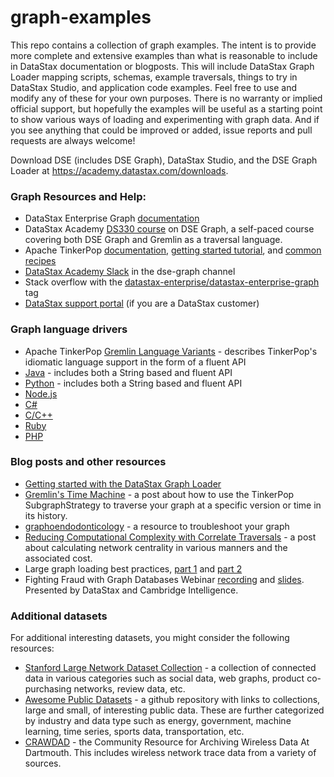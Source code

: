 # graph-examples

This repo contains a collection of graph examples.  The intent is to provide more complete and extensive examples than what is reasonable to include in DataStax documentation or blogposts.  This will include DataStax Graph Loader mapping scripts, schemas, example traversals, things to try in DataStax Studio, and application code examples.  Feel free to use and modify any of these for your own purposes.  There is no warranty or implied official support, but hopefully the examples will be useful as a starting point to show various ways of loading and experimenting with graph data.  And if you see anything that could be improved or added, issue reports and pull requests are always welcome!

Download DSE (includes DSE Graph), DataStax Studio, and the DSE Graph Loader at https://academy.datastax.com/downloads.

### Graph Resources and Help:

- DataStax Enterprise Graph [documentation](http://docs.datastax.com/en/dse/5.1/dse-dev/datastax_enterprise/graph/graphTOC.html)
- DataStax Academy [DS330 course](https://academy.datastax.com/resources/ds330-datastax-enterprise-graph) on DSE Graph, a self-paced course covering both DSE Graph and Gremlin as a traversal language.
- Apache TinkerPop [documentation](http://tinkerpop.apache.org/docs/current/reference/), [getting started tutorial](http://tinkerpop.apache.org/docs/current/tutorials/getting-started/), and [common recipes](http://tinkerpop.apache.org/docs/current/recipes/)
- [DataStax Academy Slack](https://academy.datastax.com/slack) in the dse-graph channel
- Stack overflow with the [datastax-enterprise/datastax-enterprise-graph](http://stackoverflow.com/questions/tagged/datastax-enterprise+datastax-enterprise-graph) tag
- [DataStax support portal](https://support.datastax.com) (if you are a DataStax customer)

### Graph language drivers
- Apache TinkerPop [Gremlin Language Variants](http://tinkerpop.apache.org/docs/current/tutorials/gremlin-language-variants/) - describes TinkerPop's idiomatic language support in the form of a fluent API
- [Java](http://docs.datastax.com/en/developer/java-driver-dse/1.2/) - includes both a String based and fluent API
- [Python](http://docs.datastax.com/en/developer/python-dse-driver/2.0/) - includes both a String based and fluent API 
- [Node.js](http://docs.datastax.com/en/developer/nodejs-driver-dse/1.3/)
- [C#](http://docs.datastax.com/en/developer/csharp-driver-dse/2.0/)
- [C/C++](http://docs.datastax.com/en/developer/cpp-driver-dse/1.2/)
- [Ruby](http://docs.datastax.com/en/developer/ruby-driver-dse/2.0/)
- [PHP](http://docs.datastax.com/en/developer/php-driver-dse/1.1/)

### Blog posts and other resources

- [Getting started with the DataStax Graph Loader](http://www.datastax.com/dev/blog/dgl-basics)
- [Gremlin's Time Machine](https://www.datastax.com/dev/blog/gremlins-time-machine) - a post about how to use the TinkerPop SubgraphStrategy to traverse your graph at a specific version or time in its history.
- [graphoendodonticology](https://www.datastax.com/2017/03/graphoendodonticology) - a resource to troubleshoot your graph
- [Reducing Computational Complexity with Correlate Traversals](https://www.datastax.com/2017/04/reducing-computational-complexity-with-correlate-traversals) - a post about calculating network centrality in various manners and the associated cost.
- Large graph loading best practices, [part 1](http://www.datastax.com/dev/blog/large-graph-loading-best-practices-strategies-part-1) and [part 2](http://www.datastax.com/dev/blog/large-graph-loading-tactics-part-2)
- Fighting Fraud with Graph Databases Webinar [recording](https://www.youtube.com/watch?v=H5MmSL1c9Zs) and [slides](https://www.slideshare.net/DataStax/webinar-fighting-fraud-with-graph-databases).  Presented by DataStax and Cambridge Intelligence.

### Additional datasets

For additional interesting datasets, you might consider the following resources:

- [Stanford Large Network Dataset Collection](https://snap.stanford.edu/data/) - a collection of connected data in various categories such as social data, web graphs, product co-purchasing networks, review data, etc.
- [Awesome Public Datasets](https://github.com/caesar0301/awesome-public-datasets) - a github repository with links to collections, large and small, of interesting public data.  These are further categorized by industry and data type such as energy, government, machine learning, time series, sports data, transportation, etc.
- [CRAWDAD](http://crawdad.org/) - the Community Resource for Archiving Wireless Data At Dartmouth.  This includes wireless network trace data from a variety of sources.